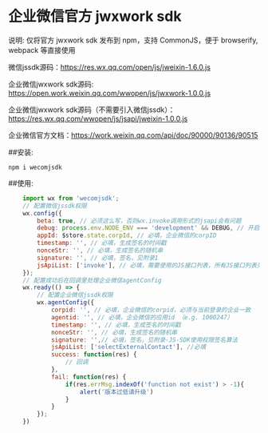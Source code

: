 # 企业微信官方 jwxwork sdk

说明: 仅将官方 jwxwork sdk 发布到 npm，支持 CommonJS，便于 browserify, webpack 等直接使用

微信jssdk源码：https://res.wx.qq.com/open/js/jweixin-1.6.0.js

企业微信jwxwork sdk源码: https://open.work.weixin.qq.com/wwopen/js/jwxwork-1.0.0.js

企业微信jwxwork sdk源码（不需要引入微信jssdk）：https://res.wx.qq.com/wwopen/js/jsapi/jweixin-1.0.0.js

企业微信官方文档：https://work.weixin.qq.com/api/doc/90000/90136/90515

##安装:

    npm i wecomjsdk

##使用:

```javascript
    import wx from 'wecomjsdk';
    // 配置微信jssdk权限
    wx.config({
        beta: true, // 必须这么写，否则wx.invoke调用形式的jsapi会有问题
        debug: process.env.NODE_ENV === 'development' && DEBUG, // 开启调试模式,调用的所有api的返回值会在客户端alert出来，若要查看传入的参数，可以在pc端打开，参数信息会通过log打出，仅在pc端时才会打印。
        appId: $store.state.corpId, // 必填，企业微信的corpID
        timestamp: '', // 必填，生成签名的时间戳
        nonceStr: '', // 必填，生成签名的随机串
        signature: '', // 必填，签名，见附录1
        jsApiList: ['invoke'], // 必填，需要使用的JS接口列表，所有JS接口列表见附录2
    });
    // 配置成功后在回调里处理企业微信agentConfig
    wx.ready(() => {
        // 配置企业微信jssdk权限
        wx.agentConfig({
            corpid: '', // 必填，企业微信的corpid，必须与当前登录的企业一致
            agentid: '', // 必填，企业微信的应用id （e.g. 1000247）
            timestamp: '', // 必填，生成签名的时间戳
            nonceStr: '', // 必填，生成签名的随机串
            signature: '',// 必填，签名，见附录-JS-SDK使用权限签名算法
            jsApiList: ['selectExternalContact'], //必填
            success: function(res) {
                // 回调
            },
            fail: function(res) {
                if(res.errMsg.indexOf('function not exist') > -1){
                    alert('版本过低请升级')
                }
            }
        });
    })
```

